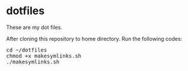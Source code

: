 # dotfiles

These are my dot files.

After cloning this repository to home directory. Run the following codes:

<pre>
cd ~/dotfiles
chmod +x makesymlinks.sh
./makesymlinks.sh
</pre>
